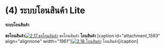 # (4)    ระบบโอนสินค้า Lite

#### ระบบโอนสินค้า

**ขอโอนสินค้า**[![2.17.ขอโอนสินค้า](http://www.smlaccount.com/manual/wp-content/uploads/2017/10/2.17.ขอโอนสินค้า.jpg)](http://www.smlaccount.com/manual/wp-content/uploads/2017/10/2.17.ขอโอนสินค้า.jpg) ขอโอนสินค้า   **โอนสินค้า**
[caption id="attachment_1593" align="alignnone"
width="1961"][![2.18.โอนสินค้า](http://www.smlaccount.com/manual/wp-content/uploads/2017/10/2.18.โอนสินค้า.jpg)](http://www.smlaccount.com/manual/wp-content/uploads/2017/10/2.18.โอนสินค้า.jpg) โอนสินค้า[/caption]  

